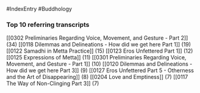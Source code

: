#IndexEntry #Buddhology

### Top 10 referring transcripts
[[0302 Preliminaries Regarding Voice, Movement, and Gesture - Part 2]] (34)
[[0118 Dilemmas and Delineations - How did we get here Part 1]] (19)
[[0122 Samadhi in Metta Practice]] (15)
[[0123 Eros Unfettered Part 1]] (12)
[[0125 Expressions of Metta]] (11)
[[0301 Preliminaries Regarding Voice, Movement, and Gesture - Part 1]] (10)
[[0120 Dilemmas and Delineations - How did we get here Part 3]] (9)
[[0127 Eros Unfettered Part 5 - Otherness and the Art of Disappearing]] (8)
[[0204 Love and Emptiness]] (7)
[[0117 The Way of Non-Clinging Part 3]] (7)

